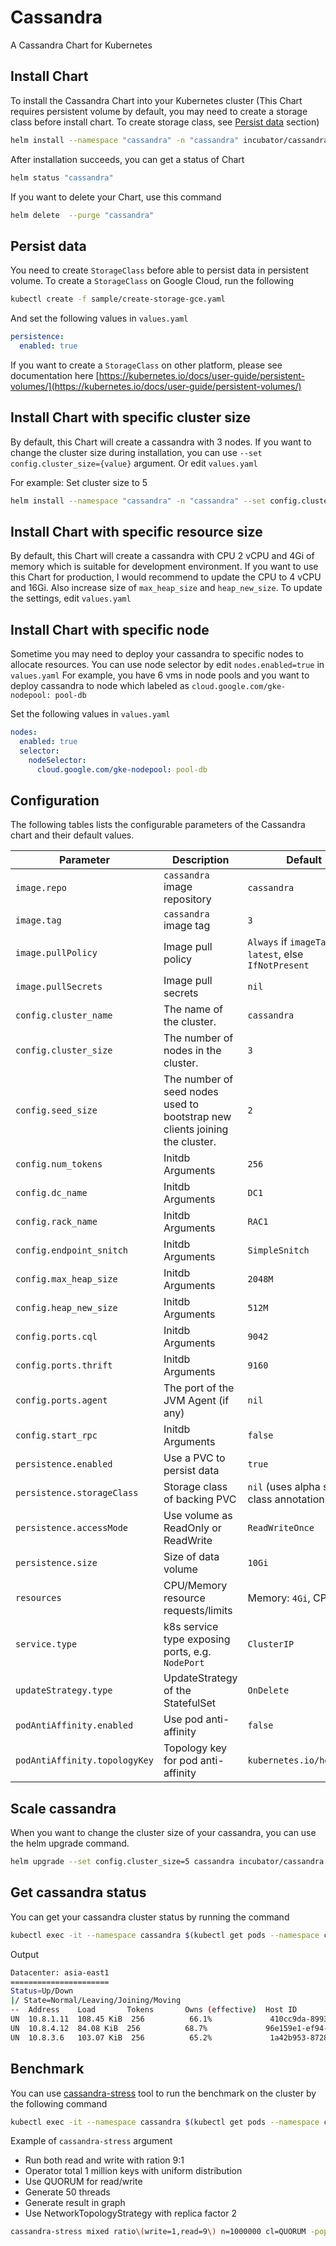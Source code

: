 # Cassandra
A Cassandra Chart for Kubernetes

## Install Chart
To install the Cassandra Chart into your Kubernetes cluster (This Chart requires persistent volume by default, you may need to create a storage class before install chart. To create storage class, see [Persist data](#persist_data) section)

```bash
helm install --namespace "cassandra" -n "cassandra" incubator/cassandra
```

After installation succeeds, you can get a status of Chart

```bash
helm status "cassandra"
```

If you want to delete your Chart, use this command
```bash
helm delete  --purge "cassandra"
```

## Persist data
You need to create `StorageClass` before able to persist data in persistent volume.
To create a `StorageClass` on Google Cloud, run the following

```bash
kubectl create -f sample/create-storage-gce.yaml
```

And set the following values in `values.yaml`

```yaml
persistence:
  enabled: true
```

If you want to create a `StorageClass` on other platform, please see documentation here [https://kubernetes.io/docs/user-guide/persistent-volumes/](https://kubernetes.io/docs/user-guide/persistent-volumes/)


## Install Chart with specific cluster size
By default, this Chart will create a cassandra with 3 nodes. If you want to change the cluster size during installation, you can use `--set config.cluster_size={value}` argument. Or edit `values.yaml`

For example:
Set cluster size to 5

```bash
helm install --namespace "cassandra" -n "cassandra" --set config.cluster_size=5 incubator/cassandra/
```

## Install Chart with specific resource size
By default, this Chart will create a cassandra with CPU 2 vCPU and 4Gi of memory which is suitable for development environment.
If you want to use this Chart for production, I would recommend to update the CPU to 4 vCPU and 16Gi. Also increase size of `max_heap_size` and `heap_new_size`.
To update the settings, edit `values.yaml`

## Install Chart with specific node
Sometime you may need to deploy your cassandra to specific nodes to allocate resources. You can use node selector by edit `nodes.enabled=true` in `values.yaml`
For example, you have 6 vms in node pools and you want to deploy cassandra to node which labeled as `cloud.google.com/gke-nodepool: pool-db`

Set the following values in `values.yaml`

```yaml
nodes:
  enabled: true
  selector:
    nodeSelector:
      cloud.google.com/gke-nodepool: pool-db
```

## Configuration

The following tables lists the configurable parameters of the Cassandra chart and their default values.

| Parameter                     | Description                                     | Default                                                    |
| -----------------------       | ---------------------------------------------   | ---------------------------------------------------------- |
| `image.repo`                  | `cassandra` image repository                    | `cassandra`                                                |
| `image.tag`                   | `cassandra` image tag                           | `3`                                                        |
| `image.pullPolicy`            | Image pull policy                               | `Always` if `imageTag` is `latest`, else `IfNotPresent`    |
| `image.pullSecrets`           | Image pull secrets                              | `nil`                                                      |
| `config.cluster_name`         | The name of the cluster.                        | `cassandra`                                                |
| `config.cluster_size`         | The number of nodes in the cluster.             | `3`                                                        |
| `config.seed_size`            | The number of seed nodes used to bootstrap new clients joining the cluster.                | `2`                                                        |
| `config.num_tokens`           | Initdb Arguments                                | `256`                                                      |
| `config.dc_name`              | Initdb Arguments                                | `DC1`                                                      |
| `config.rack_name`            | Initdb Arguments                                | `RAC1`                                                     |
| `config.endpoint_snitch`      | Initdb Arguments                                | `SimpleSnitch`                                             |
| `config.max_heap_size`        | Initdb Arguments                                | `2048M`                                                    |
| `config.heap_new_size`        | Initdb Arguments                                | `512M`                                                     |
| `config.ports.cql`            | Initdb Arguments                                | `9042`                                                     |
| `config.ports.thrift`         | Initdb Arguments                                | `9160`                                                     |
| `config.ports.agent`          | The port of the JVM Agent (if any)              | `nil`                                                      |
| `config.start_rpc`            | Initdb Arguments                                | `false`                                                    |
| `persistence.enabled`         | Use a PVC to persist data                       | `true`                                                     |
| `persistence.storageClass`    | Storage class of backing PVC                    | `nil` (uses alpha storage class annotation)                |
| `persistence.accessMode`      | Use volume as ReadOnly or ReadWrite             | `ReadWriteOnce`                                            |
| `persistence.size`            | Size of data volume                             | `10Gi`                                                     |
| `resources`                   | CPU/Memory resource requests/limits             | Memory: `4Gi`, CPU: `2`                                    |
| `service.type`                | k8s service type exposing ports, e.g. `NodePort`| `ClusterIP`                                                |
| `updateStrategy.type`         | UpdateStrategy of the StatefulSet               | `OnDelete`                                                 |
| `podAntiAffinity.enabled`     | Use pod anti-affinity                           | `false`                                                    |
| `podAntiAffinity.topologyKey` | Topology key for pod anti-affinity              | `kubernetes.io/hostname`                                   |

## Scale cassandra
When you want to change the cluster size of your cassandra, you can use the helm upgrade command.

```bash
helm upgrade --set config.cluster_size=5 cassandra incubator/cassandra
```

## Get cassandra status
You can get your cassandra cluster status by running the command

```bash
kubectl exec -it --namespace cassandra $(kubectl get pods --namespace cassandra -l app=cassandra-cassandra -o jsonpath='{.items[0].metadata.name}') nodetool status
```

Output
```bash
Datacenter: asia-east1
======================
Status=Up/Down
|/ State=Normal/Leaving/Joining/Moving
--  Address    Load       Tokens       Owns (effective)  Host ID                               Rack
UN  10.8.1.11  108.45 KiB  256          66.1%             410cc9da-8993-4dc2-9026-1dd381874c54  a
UN  10.8.4.12  84.08 KiB  256          68.7%             96e159e1-ef94-406e-a0be-e58fbd32a830  c
UN  10.8.3.6   103.07 KiB  256          65.2%             1a42b953-8728-4139-b070-b855b8fff326  b
```

## Benchmark
You can use [cassandra-stress](https://docs.datastax.com/en/cassandra/3.0/cassandra/tools/toolsCStress.html) tool to run the benchmark on the cluster by the following command

```bash
kubectl exec -it --namespace cassandra $(kubectl get pods --namespace cassandra -l app=cassandra-cassandra -o jsonpath='{.items[0].metadata.name}') cassandra-stress
```

Example of `cassandra-stress` argument
 - Run both read and write with ration 9:1
 - Operator total 1 million keys with uniform distribution
 - Use QUORUM for read/write
 - Generate 50 threads
 - Generate result in graph
 - Use NetworkTopologyStrategy with replica factor 2

```bash
cassandra-stress mixed ratio\(write=1,read=9\) n=1000000 cl=QUORUM -pop dist=UNIFORM\(1..1000000\) -mode native cql3 -rate threads=50 -log file=~/mixed_autorate_r9w1_1M.log -graph file=test2.html title=test revision=test2 -schema "replication(strategy=NetworkTopologyStrategy, factor=2)"
```
